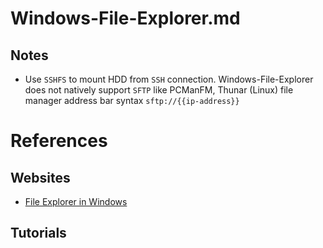 # Windows-File-Explorer.md

## Notes

* Use `SSHFS` to mount HDD from `SSH` connection. Windows-File-Explorer does not natively support `SFTP` like PCManFM, Thunar (Linux) file manager address bar syntax `sftp://{{ip-address}}`

# References

## Websites

* [File Explorer in Windows](https://support.microsoft.com/en-us/windows/file-explorer-in-windows-ef370130-1cca-9dc5-e0df-2f7416fe1cb1)

## Tutorials

